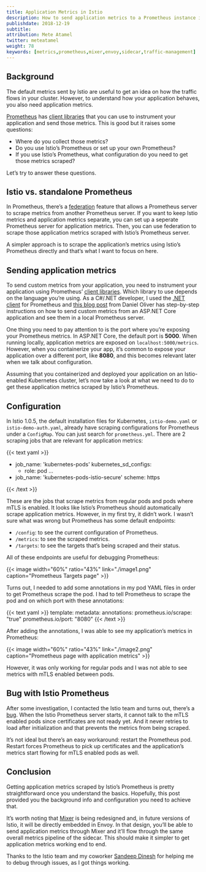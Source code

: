 ```yaml
---
title: Application Metrics in Istio
description: How to send application metrics to a Prometheus instance in Istio.
publishdate: 2018-12-19
subtitle:
attribution: Mete Atamel
twitter: meteatamel
weight: 78
keywords: [metrics,prometheus,mixer,envoy,sidecar,traffic-management]
---
```

## Background

The default metrics sent by Istio are useful to get an idea on how the traffic flows in your cluster. However, to understand how your application behaves, you also need application metrics. 

[Prometheus](https://prometheus.io/) has [client libraries](https://prometheus.io/docs/instrumenting/clientlibs/) that you can use to instrument your application and send those metrics. This is good but it raises some questions: 
* Where do you collect those metrics? 
* Do you use Istio’s Prometheus or set up your own Prometheus? 
* If you use Istio’s Prometheus, what configuration do you need to get those metrics scraped? 

Let’s try to answer these questions.

## Istio vs. standalone Prometheus
In Prometheus, there’s a [federation](https://prometheus.io/docs/prometheus/latest/federation/) feature that allows a Prometheus server to scrape metrics from another Prometheus server. If you want to keep Istio metrics and application metrics separate, you can set up a seperate Prometheus server for application metrics. Then, you can use federation to scrape  those application metrics scraped with Istio’s Prometheus server. 

A simpler approach is to scrape the application’s metrics  using Istio’s Prometheus directly and that’s what I want to focus on here. 

## Sending application metrics
To send custom metrics from your application, you need to instrument your application using Prometheus’ [client libraries](https://prometheus.io/docs/instrumenting/clientlibs/). Which  library to use depends on the language you’re using. As a C#/.NET developer, I used the  [.NET client](https://github.com/prometheus-net/prometheus-net) for Prometheus and [this blog post](https://www.olivercoding.com/2018-07-22-prometheus-dotnetcore/) from Daniel Oliver has step-by-step instructions on how to send custom metrics from an ASP.NET Core application and see them in a local Prometheus server.

One thing you need to pay attention to is the port where you’re exposing your Prometheus metrics. In ASP.NET Core, the default port is **5000**. When running locally, application metrics are exposed on `localhost:5000/metrics`. However, when you containerize your app, it’s common to expose your application over a different port, like **8080**, and this becomes relevant later when we talk about configuration.

Assuming that you containerized and deployed your application on an Istio-enabled Kubernetes cluster, let’s now take a look at what we need to do to get these application metrics scraped by Istio’s Prometheus.

## Configuration
In Istio 1.0.5, the default installation files for Kubernetes, `istio-demo.yaml` or `istio-demo-auth.yaml`, already have scraping configurations for Prometheus under a `ConfigMap`. You can just search for `prometheus.yml`. There are 2 scraping jobs that are relevant for application metrics: 

{{< text yaml >}}
- job_name: 'kubernetes-pods'
   kubernetes_sd_configs:
   - role: pod
...
- job_name: 'kubernetes-pods-istio-secure'
   scheme: https

{{< /text >}}

These are the jobs that scrape metrics from regular pods and pods where mTLS is enabled. It looks like Istio’s Prometheus should automatically scrape application metrics. However, in my first try, it didn’t work. I wasn’t sure what was wrong but Prometheus has some default endpoints:

* `/config`: to see the current configuration of Prometheus.
* `/metrics`: to see the scraped metrics.
* `/targets`: to see the targets that’s being scraped and their status. 

All of these endpoints are useful for debugging Prometheus:

{{< image width="60%" ratio="43%" link="./image1.png" caption="Prometheus Targets page" >}}

Turns out, I needed to add some annotations in my pod YAML files in order to get Prometheus scrape the pod. I had to tell Prometheus to scrape the pod and on which port with these annotations:

{{< text yaml >}}
template:
   metadata:
      annotations:
         prometheus.io/scrape: "true"
         prometheus.io/port: "8080"
{{< /text >}}

After adding the annotations, I was able to see my application’s metrics in Prometheus: 

{{< image width="60%" ratio="43%" link="./image2.png" caption="Prometheus page with application metrics" >}}

However, it was only working for regular pods and I was not able to see metrics with mTLS enabled between pods.

## Bug with Istio Prometheus
After some investigation, I contacted the Istio team and turns out, there’s a [bug](https://github.com/istio/istio/issues/10528). When the Istio Prometheus server starts, it cannot talk to the mTLS enabled pods since certificates are not ready yet. And it never retries to load after initialization and that prevents the metrics from being scraped. 

It’s not ideal but there’s an easy workaround: restart the Prometheus pod. Restart forces Prometheus to pick up certificates and the application’s metrics start flowing for mTLS enabled pods as well.

## Conclusion
Getting application metrics scraped by Istio’s Prometheus is pretty straightforward once you understand the basics. Hopefully, this post provided you the background info and configuration you need to achieve that. 

It’s worth noting that [Mixer](https://istio.io/docs/concepts/what-is-istio/#mixer) is being redesigned and, in future versions of Istio, it will be directly embedded in Envoy. In that design, you’ll be able to send application metrics through Mixer and it’ll flow through the same overall metrics pipeline of the sidecar. This should make it simpler to get application metrics working end to end.

Thanks to the Istio team and my coworker [Sandeep Dinesh](https://twitter.com/sandeepdinesh) for helping me to debug through issues, as I got things working.  
